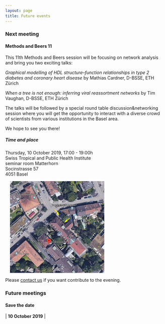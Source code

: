 ```yaml
---
layout: page
title: Future events
---
```


### Next meeting


#### Methods and Beers 11 ####

This 11th Methods and Beers session will be focusing on network analysis and bring you two exciting talks:

*Graphical modelling of HDL structure–function relationships in type 2 diabetes and coronary heart disease* by Mathias Cardner, D-BSSE, ETH Zürich

*When a tree is not enough: inferring viral reassortment networks* by Tim Vaughan, D-BSSE, ETH Zürich

The talks will be followed by a special round table discussion&networking session where you will get the opportunity to interact with a diverse crowd of scientists from various institutions in the Basel area.  

We hope to see you there!

##### Time and place #####
Thursday, 10 October 2019, 17:00 - 19:00h  
Swiss Tropical and Public Health Institute  
seminar room Matterhorn  
Socinstrasse 57  
4051 Basel  


<img src="/img/mapSwissTPH.png" alt="Drawing" style="width: 300px;" hspace="15px" align="center"/>



 Please [contact us][link contact] if you want contribute to the evening.

### Future meetings
#### Save the date

| **10 October 2019** |




[link contact]:/contact
